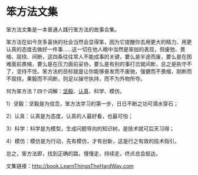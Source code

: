# 笨方法文集

笨方法文集是一本普通人践行笨方法的故事合集。

笨方法在如今贪多喜快的社会当然会显得笨，因为它提醒你去用更大的精力、用更认真的态度去做好一件事……这一切在他人眼中当然是笨拙的表现，但废弛、畏缩、屈挠、间断，这四条往往常人不能成事的关键，要么是半途而废，要么是在困难面前畏缩，要么是在压力面前妥协，要么是有别的事打岔就间断，总之是执守不了，坚持不住。笨方法的目标就是让你能够奋发而不废驰，强健而不畏缩，刚断而不屈挠，果毅而不间断，则足以操守执持，而不为外物所夺。

何为笨方法？四个词解：[坚毅](https://book.learnthingsthehardway.com/chapter01/note13.html)、[认真](https://book.learnthingsthehardway.com/chapter01/note14.html)、科学、模仿。

1）坚毅：坚毅是为信念，笨方法学习的第一步，日日不断之功可滴水穿石；

2）认真：认真是为态度，认真的人最好看，也最可怕；

3）科学：科学是为模型，生成问题导向的知识树，是技术就可后天习得；

4）模仿：模仿是为行动，先有模仿，才有创新，这是行之有效的技术指引。

总之，笨方法即，找到正确的路，慢慢走，持续走，终点总会抵达。


文集链接：http://book.LearnThingsTheHardWay.com